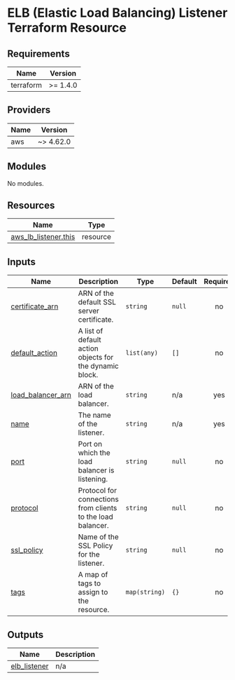 # ELB (Elastic Load Balancing) Listener Terraform Resource

## Requirements

| Name      | Version  |
| --------- | -------- |
| terraform | >= 1.4.0 |

## Providers

| Name | Version   |
| ---- | --------- |
| aws  | ~> 4.62.0 |

## Modules

No modules.

## Resources

| Name                                                                                                            | Type     |
| --------------------------------------------------------------------------------------------------------------- | -------- |
| [aws_lb_listener.this](https://registry.terraform.io/providers/hashicorp/aws/latest/docs/resources/lb_listener) | resource |

## Inputs

| Name                                                                                 | Description                                                 | Type          | Default | Required |
| ------------------------------------------------------------------------------------ | ----------------------------------------------------------- | ------------- | ------- | :------: |
| <a name="input_certificate_arn"></a> [certificate_arn](#input_certificate_arn)       | ARN of the default SSL server certificate.                  | `string`      | `null`  |    no    |
| <a name="input_default_action"></a> [default_action](#input_default_action)          | A list of default action objects for the dynamic block.     | `list(any)`   | `[]`    |    no    |
| <a name="input_load_balancer_arn"></a> [load_balancer_arn](#input_load_balancer_arn) | ARN of the load balancer.                                   | `string`      | n/a     |   yes    |
| <a name="input_name"></a> [name](#input_name)                                        | The name of the listener.                                   | `string`      | n/a     |   yes    |
| <a name="input_port"></a> [port](#input_port)                                        | Port on which the load balancer is listening.               | `string`      | `null`  |    no    |
| <a name="input_protocol"></a> [protocol](#input_protocol)                            | Protocol for connections from clients to the load balancer. | `string`      | `null`  |    no    |
| <a name="input_ssl_policy"></a> [ssl_policy](#input_ssl_policy)                      | Name of the SSL Policy for the listener.                    | `string`      | `null`  |    no    |
| <a name="input_tags"></a> [tags](#input_tags)                                        | A map of tags to assign to the resource.                    | `map(string)` | `{}`    |    no    |

## Outputs

| Name                                                                    | Description |
| ----------------------------------------------------------------------- | ----------- |
| <a name="output_elb_listener"></a> [elb_listener](#output_elb_listener) | n/a         |

